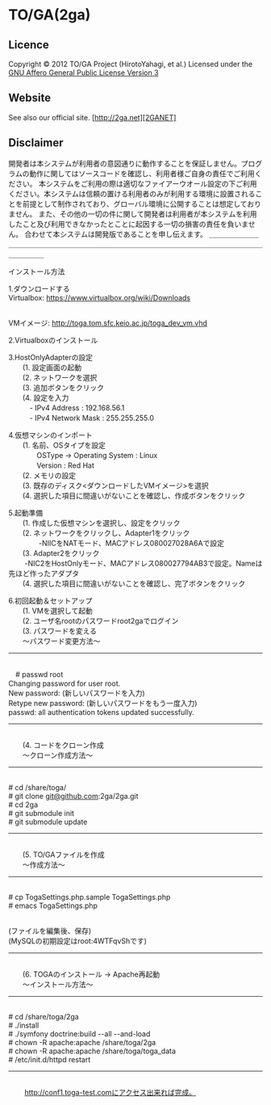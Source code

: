 TO/GA(2ga)
===
Licence
----------
Copyright &copy; 2012 TO/GA Project (HirotoYahagi, et al.)
Licensed under the [GNU Affero General Public License Version 3][AGPL]  

[AGPL]: http://www.gnu.org/licenses/agpl-3.0.html

Website
----------
See also our official site. [http://2ga.net][2GANET]

[2GANET]: http://2ga.net

Disclaimer
----------
開発者は本システムが利用者の意図通りに動作することを保証しません。プログラムの動作に関してはソースコードを確認し、利用者様ご自身の責任でご利用ください。
本システムをご利用の際は適切なファイアーウオール設定の下ご利用ください。本システムは信頼の置ける利用者のみが利用する環境に設置されることを前提として制作されており、グローバル環境に公開することは想定しておりません。
また、その他の一切の件に関して開発者は利用者が本システムを利用したこと及び利用できなかったとことに起因する一切の損害の責任を負いません。
合わせて本システムは開発版であることを申し伝えます。
＿＿＿＿＿＿＿＿＿＿＿＿＿＿＿＿＿＿＿＿＿＿＿＿＿＿＿＿＿＿＿＿＿＿＿＿＿＿＿＿＿＿＿＿＿＿＿＿

インストール方法

1.ダウンロードする
<br>Virtualbox: https://www.virtualbox.org/wiki/Downloads

<br>VMイメージ: http://toga.tom.sfc.keio.ac.jp/toga_dev_vm.vhd

2.Virtualboxのインストール

3.HostOnlyAdapterの設定
   <br> 　　(1. 設定画面<Preferences>の起動
   <br> 　　(2. ネットワーク<Network>を選択
   <br> 　　(3. 追加ボタンをクリック
   <br> 　　(4. 設定を入力
   <br>   　　　-   IPv4  Address   : 192.168.56.1
   <br>   　　　- IPv4 Network Mask : 255.255.255.0

4.仮想マシンのインポート
  <br> 　　(1. 名前<Name>、OSタイプを設定
    <br>　　　　OSType -> Operating System : Linux
    <br>　　　　Version : Red Hat
  <br> 　　(2. メモリの設定
  <br> 　　(3. 既存のディスク<ダウンロードしたVMイメージ>を選択
  <br> 　　(4. 選択した項目に間違いがないことを確認し、作成<create>ボタンをクリック

5.起動準備
  <br> 　　(1. 作成した仮想マシンを選択し、設定<Settings>をクリック
  <br> 　　(2. ネットワーク<Network>をクリックし、Adapter1をクリック
  <br>　　 　　-NIICをNATモード、MACアドレス080027028A6Aで設定
  <br> 　　(3. Adapter2をクリック
  <br> 　　    -NIC2をHostOnlyモード、MACアドレス080027794AB3で設定。Nameは先ほど作ったアダプタ
  <br> 　　(4. 選択した項目に間違いがないことを確認し、完了<OK>ボタンをクリック

6.初回起動＆セットアップ
  <br> 　　(1. VMを選択して起動
  <br> 　　(2. ユーザ名rootのパスワードroot2gaでログイン
  <br> 　　(3. パスワードを変える
  <br> 　　〜パスワード変更方法〜
__________________________________

<br>　# passwd root
<br>Changing password for user root.
<br>New password:   (新しいパスワードを入力)
<br>Retype new password:    (新しいパスワードをもう一度入力)
<br>passwd: all authentication tokens updated successfully. 
<br>
__________________________________
 
  <br> 　　(4. コードをクローン作成
  <br> 　　〜クローン作成方法〜
__________________________________
<br>  # cd /share/toga/
<br># git clone git@github.com:2ga/2ga.git
<br># cd 2ga
<br># git submodule init
<br># git submodule update
__________________________________

  <br> 　　(5. TO/GAファイルを作成
  <br> 　　〜作成方法〜
__________________________________
<br># cp TogaSettings.php.sample TogaSettings.php
<br># emacs TogaSettings.php
 
<br>(ファイルを編集後、保存)
<br>(MySQLの初期設定はroot:4WTFqvShです)
__________________________________

  <br> 　　(6. TOGAのインストール -> Apache再起動
  <br> 　　〜インストール方法〜
__________________________________
<br># cd /share/toga/2ga
<br># ./install
<br># ./symfony doctrine:build --all --and-load
<br># chown -R apache:apache /share/toga/2ga
<br># chown -R apache:apache /share/toga/toga_data
<br># /etc/init.d/httpd restart
__________________________________
<br> 　　
http://conf1.toga-test.comにアクセス出来れば完成。
